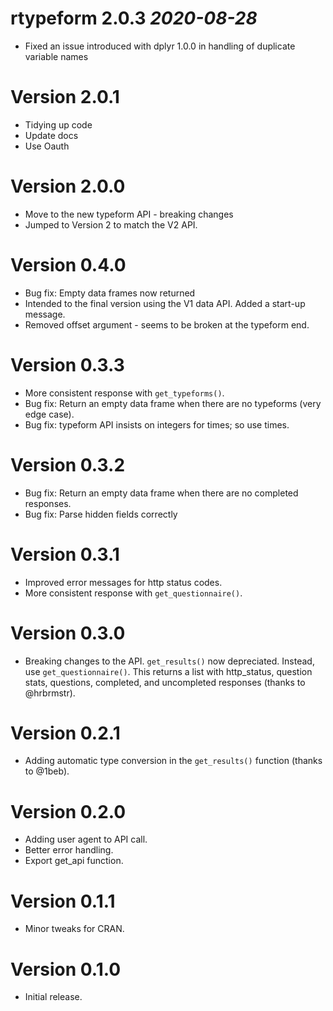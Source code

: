# rtypeform 2.0.3 _2020-08-28_
  * Fixed an issue introduced with dplyr 1.0.0 in handling of duplicate variable names

# Version 2.0.1
  * Tidying up code
  * Update docs
  * Use Oauth

# Version 2.0.0
  * Move to the new typeform API - breaking changes
  * Jumped to Version 2 to match the V2 API.
  
# Version 0.4.0
  * Bug fix: Empty data frames now returned
  * Intended to the final version using the V1 data API. Added a start-up message.
  * Removed offset argument - seems to be broken at the typeform end.

# Version 0.3.3
  * More consistent response with `get_typeforms()`.
  * Bug fix: Return an empty data frame when there are no typeforms (very edge case).
  * Bug fix: typeform API insists on integers for times; so use times.

# Version 0.3.2
  * Bug fix: Return an empty data frame when there are no completed responses.
  * Bug fix: Parse hidden fields correctly

# Version 0.3.1
  * Improved error messages for http status codes.
  * More consistent response with `get_questionnaire()`.

# Version 0.3.0
  * Breaking changes to the API. `get_results()` now depreciated. 
  Instead, use `get_questionnaire()`. This returns a list with http_status, 
    question stats, questions, completed, and uncompleted responses (thanks to @hrbrmstr).

# Version 0.2.1
  * Adding automatic type conversion in the `get_results()` function (thanks to @1beb).

# Version 0.2.0
  * Adding user agent to API call.
  * Better error handling.
  * Export get_api function.

# Version 0.1.1
  * Minor tweaks for CRAN.

# Version 0.1.0
  * Initial release.
